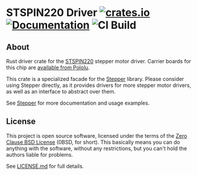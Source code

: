 # STSPIN220 Driver [![crates.io](https://img.shields.io/crates/v/stspin220.svg)](https://crates.io/crates/stspin220) [![Documentation](https://docs.rs/stspin220/badge.svg)](https://docs.rs/stspin220) ![CI Build](workflows/CI%20Build/badge.svg)

## About

Rust driver crate for the [STSPIN220] stepper motor driver. Carrier boards for this chip are [available from Pololu].

This crate is a specialized facade for the [Stepper] library. Please consider using Stepper directly, as it provides drivers for more stepper motor drivers, as well as an interface to abstract over them.

See [Stepper] for more documentation and usage examples.

## License

This project is open source software, licensed under the terms of the [Zero Clause BSD License] (0BSD, for short). This basically means you can do anything with the software, without any restrictions, but you can't hold the authors liable for problems.

See [LICENSE.md] for full details.

[stspin220]: https://www.st.com/en/motor-drivers/stspin220.html
[available from pololu]: https://www.pololu.com/category/260/
[Stepper]: https://crates.io/crates/stepper
[zero clause bsd license]: https://opensource.org/licenses/0BSD
[license.md]: LICENSE.